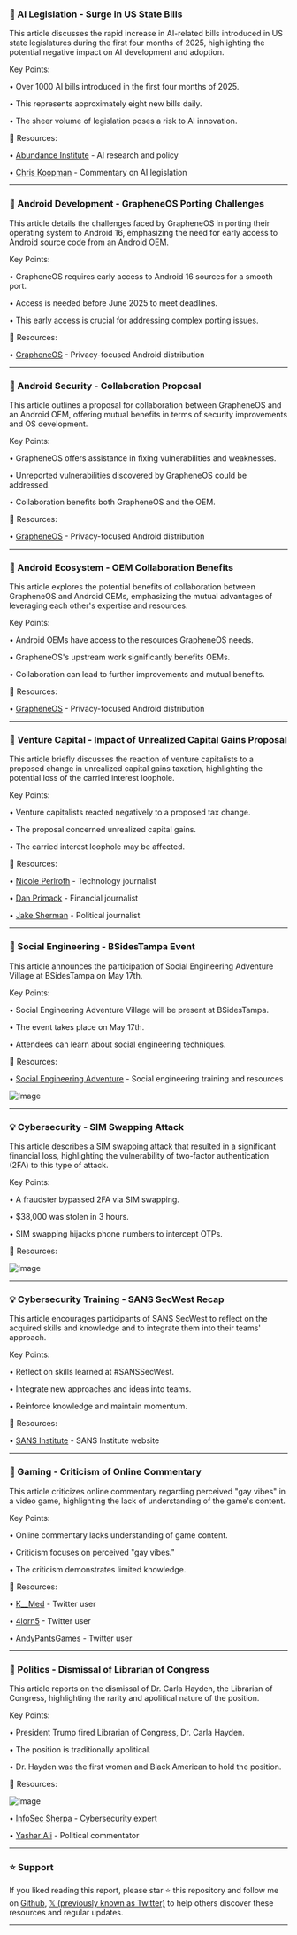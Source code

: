 ### 🤖 AI Legislation - Surge in US State Bills

This article discusses the rapid increase in AI-related bills introduced in US state legislatures during the first four months of 2025, highlighting the potential negative impact on AI development and adoption.

Key Points:

• Over 1000 AI bills introduced in the first four months of 2025.

•  This represents approximately eight new bills daily.

• The sheer volume of legislation poses a risk to AI innovation.


🔗 Resources:

• [Abundance Institute](https://x.com/abundanceinst) -  AI research and policy

• [Chris Koopman](https://x.com/ckoopman) - Commentary on AI legislation


---
### 🤖 Android Development -  GrapheneOS Porting Challenges

This article details the challenges faced by GrapheneOS in porting their operating system to Android 16, emphasizing the need for early access to Android source code from an Android OEM.

Key Points:

• GrapheneOS requires early access to Android 16 sources for a smooth port.

•  Access is needed before June 2025 to meet deadlines.

•  This early access is crucial for addressing complex porting issues.


🔗 Resources:

• [GrapheneOS](https://x.com/GrapheneOS) - Privacy-focused Android distribution


---
### 🤖 Android Security - Collaboration Proposal

This article outlines a proposal for collaboration between GrapheneOS and an Android OEM, offering mutual benefits in terms of security improvements and OS development.

Key Points:

• GrapheneOS offers assistance in fixing vulnerabilities and weaknesses.

•  Unreported vulnerabilities discovered by GrapheneOS could be addressed.

• Collaboration benefits both GrapheneOS and the OEM.


🔗 Resources:

• [GrapheneOS](https://x.com/GrapheneOS) - Privacy-focused Android distribution


---
### 🤖 Android Ecosystem - OEM Collaboration Benefits

This article explores the potential benefits of collaboration between GrapheneOS and Android OEMs, emphasizing the mutual advantages of leveraging each other's expertise and resources.

Key Points:

• Android OEMs have access to the resources GrapheneOS needs.

•  GrapheneOS's upstream work significantly benefits OEMs.

• Collaboration can lead to further improvements and mutual benefits.


🔗 Resources:

• [GrapheneOS](https://x.com/GrapheneOS) - Privacy-focused Android distribution


---
### 🤖 Venture Capital - Impact of Unrealized Capital Gains Proposal

This article briefly discusses the reaction of venture capitalists to a proposed change in unrealized capital gains taxation, highlighting the potential loss of the carried interest loophole.

Key Points:

• Venture capitalists reacted negatively to a proposed tax change.

•  The proposal concerned unrealized capital gains.

•  The carried interest loophole may be affected.


🔗 Resources:

• [Nicole Perlroth](https://x.com/nicoleperlroth) - Technology journalist

• [Dan Primack](https://x.com/danprimack) -  Financial journalist

• [Jake Sherman](https://x.com/JakeSherman) - Political journalist



---
### 🚀 Social Engineering - BSidesTampa Event

This article announces the participation of Social Engineering Adventure Village at BSidesTampa on May 17th.

Key Points:

•  Social Engineering Adventure Village will be present at BSidesTampa.

• The event takes place on May 17th.

• Attendees can learn about social engineering techniques.


🔗 Resources:

• [Social Engineering Adventure](https://socialengineeringadventure.com) - Social engineering training and resources

![Image](https://pbs.twimg.com/ext_tw_video_thumb/1920867654434226176/pu/img/YUf-yoZhN-tnLJkJ.jpg)


---
### 💡 Cybersecurity - SIM Swapping Attack

This article describes a SIM swapping attack that resulted in a significant financial loss, highlighting the vulnerability of two-factor authentication (2FA) to this type of attack.

Key Points:

• A fraudster bypassed 2FA via SIM swapping.

• $38,000 was stolen in 3 hours.

• SIM swapping hijacks phone numbers to intercept OTPs.


🔗 Resources:

![Image](https://pbs.twimg.com/media/GqhBqN-WEAEB0iP?format=jpg&name=900x900)


---
### 💡 Cybersecurity Training - SANS SecWest Recap

This article encourages participants of SANS SecWest to reflect on the acquired skills and knowledge and to integrate them into their teams' approach.

Key Points:

•  Reflect on skills learned at #SANSSecWest.

•  Integrate new approaches and ideas into teams.

•  Reinforce knowledge and maintain momentum.


🔗 Resources:

• [SANS Institute](https://sans.org/u/1BeK) - SANS Institute website


---
### 🤖 Gaming - Criticism of Online Commentary

This article criticizes online commentary regarding perceived "gay vibes" in a video game, highlighting the lack of understanding of the game's content.

Key Points:

•  Online commentary lacks understanding of game content.

•  Criticism focuses on perceived "gay vibes."

•  The criticism demonstrates limited knowledge.


🔗 Resources:

• [K__Med](https://x.com/K__Med) - Twitter user

• [4lorn5](https://x.com/4lorn5) - Twitter user

• [AndyPantsGames](https://x.com/AndyPantsGames) - Twitter user


---
### 🤖 Politics - Dismissal of Librarian of Congress

This article reports on the dismissal of Dr. Carla Hayden, the Librarian of Congress, highlighting the rarity and apolitical nature of the position.

Key Points:

• President Trump fired Librarian of Congress, Dr. Carla Hayden.

•  The position is traditionally apolitical.

•  Dr. Hayden was the first woman and Black American to hold the position.


🔗 Resources:

![Image](https://pbs.twimg.com/media/GqeZXH4XkAAqWqJ?format=jpg&name=small)

• [InfoSec Sherpa](https://x.com/InfoSecSherpa) - Cybersecurity expert

• [Yashar Ali](https://x.com/yashar) - Political commentator


---

### ⭐️ Support

If you liked reading this report, please star ⭐️ this repository and follow me on [Github](https://github.com/Drix10), [𝕏 (previously known as Twitter)](https://x.com/DRIX_10_) to help others discover these resources and regular updates.

---